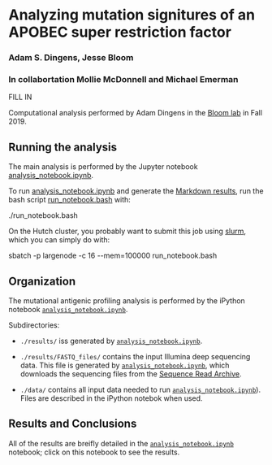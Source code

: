 # Analyzing mutation signitures of an APOBEC super restriction factor
### Adam S. Dingens, Jesse Bloom
### In collabortation Mollie McDonnell and Michael Emerman


FILL IN 

Computational analysis performed by Adam Dingens in the [Bloom lab](http://research.fhcrc.org/bloom/en.html) in Fall 2019. 


## Running the analysis
The main analysis is performed by the Jupyter notebook [analysis_notebook.ipynb](analysis_notebook.ipynb).

To run [analysis_notebook.ipynb](analysis_notebook.ipynb) and generate the [Markdown results](results/analysis_notebook.md), run the bash script [run_notebook.bash](run_notebook.bash) with:

./run_notebook.bash

On the Hutch cluster, you probably want to submit this job using [slurm](https://slurm.schedmd.com/), which you can simply do with:

sbatch -p largenode -c 16 --mem=100000 run_notebook.bash


## Organization
The mutational antigenic profiling analysis is performed by the iPython notebook [`analysis_notebook.ipynb`](analysis_notebook.ipynb). 

Subdirectories:

   * `./results/` iss generated by [`analysis_notebook.ipynb`](analysis_notebook.ipynb). 
   
   * `./results/FASTQ_files/` contains the input Illumina deep sequencing data. This file is generated by [`analysis_notebook.ipynb`](analysis_notebook.ipynb), which downloads the sequencing files from the [Sequence Read Archive](http://www.ncbi.nlm.nih.gov/sra).

   * `./data/` contains all input data needed to run [`analysis_notebook.ipynb`](analysis_notebook.ipynb)). Files are described in the iPython notebok when used. 


## Results and Conclusions
All of the results are breifly detailed in the [`analysis_notebook.ipynb`](analysis_notebook.ipynb) notebook; click on this notebook to see the results.



